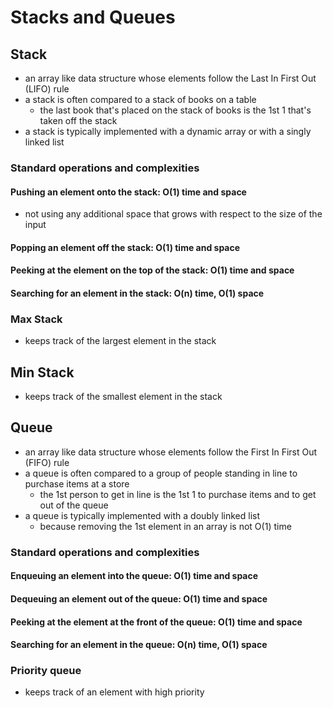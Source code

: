 # Stacks and Queues

## Stack

- an array like data structure whose elements follow the Last In First Out (LIFO) rule
- a stack is often compared to a stack of books on a table
  - the last book that's placed on the stack of books is the 1st 1 that's taken off the stack
- a stack is typically implemented with a dynamic array or with a singly linked list

### Standard operations and complexities

#### Pushing an element onto the stack: O(1) time and space

- not using any additional space that grows with respect to the size of the input

#### Popping an element off the stack: O(1) time and space

#### Peeking at the element on the top of the stack: O(1) time and space

#### Searching for an element in the stack: O(n) time, O(1) space

### Max Stack

- keeps track of the largest element in the stack

## Min Stack

- keeps track of the smallest element in the stack

## Queue

- an array like data structure whose elements follow the First In First Out (FIFO) rule
- a queue is often compared to a group of people standing in line to purchase items at a store
  - the 1st person to get in line is the 1st 1 to purchase items and to get out of the queue
- a queue is typically implemented with a doubly linked list
  - because removing the 1st element in an array is not O(1) time

### Standard operations and complexities

#### Enqueuing an element into the queue: O(1) time and space

#### Dequeuing an element out of the queue: O(1) time and space

#### Peeking at the element at the front of the queue: O(1) time and space

#### Searching for an element in the queue: O(n) time, O(1) space

### Priority queue

- keeps track of an element with high priority
